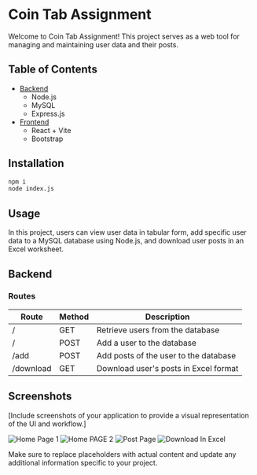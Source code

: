 # Coin Tab Assignment

Welcome to Coin Tab Assignment! This project serves as a web tool for managing and maintaining user data and their posts.

## Table of Contents

- [Backend](#backend)
  - Node.js
  - MySQL
  - Express.js
- [Frontend](#frontend)
  - React + Vite
  - Bootstrap

## Installation

```bash
npm i 
node index.js
```

## Usage

In this project, users can view user data in tabular form, add specific user data to a MySQL database using Node.js, and download user posts in an Excel worksheet.

## Backend

### Routes

| Route   | Method | Description                          |
|---------|--------|--------------------------------------|
| /       | GET    | Retrieve users from the database     |
| /       | POST   | Add a user to the database           |
| /add    | POST   | Add posts of the user to the database|
| /download | GET  | Download user's posts in Excel format|

## Screenshots

[Include screenshots of your application to provide a visual representation of the UI and workflow.]

![Home Page 1](https://github.com/THEPRANAYMISHRA/cointab_assignment/assets/115460435/0ea9be92-4651-46ae-90ca-cdb7d2361dac)
![Home PAGE 2](https://github.com/THEPRANAYMISHRA/cointab_assignment/assets/115460435/7792d3a9-5a31-42b8-b3d8-f01420ea65dc)
![Post Page](https://github.com/THEPRANAYMISHRA/cointab_assignment/assets/115460435/ea723f94-cc10-4634-b153-8bbdc77b8066)
![Download In Excel](https://github.com/THEPRANAYMISHRA/cointab_assignment/assets/115460435/baf0ef5c-01c1-4426-b4a2-ba9fb583a62d)


Make sure to replace placeholders with actual content and update any additional information specific to your project.
